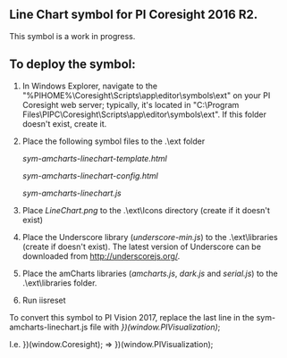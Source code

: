 ## Line Chart symbol for PI Coresight 2016 R2.

This symbol is a work in progress.

## To deploy the symbol: 

1. In Windows Explorer, navigate to the "%PIHOME%\Coresight\Scripts\app\editor\symbols\ext" on your PI Coresight web server; typically, it's located in "C:\Program Files\PIPC\Coresight\Scripts\app\editor\symbols\ext".
If this folder doesn't exist, create it.

2. Place the following symbol files to the .\ext folder

	*sym-amcharts-linechart-template.html*
	
	*sym-amcharts-linechart-config.html*
	
	*sym-amcharts-linechart.js*

3. Place *LineChart.png* to the .\ext\Icons directory (create if it doesn't exist)
4. Place the Underscore library (*underscore-min.js*) to the .\ext\libraries (create if doesn't exist). The latest version of Underscore can be downloaded from http://underscorejs.org/.
5. Place the amCharts libraries (*amcharts.js*, *dark.js* and *serial.js*) to the .\ext\libraries folder.
6. Run iisreset


To convert this symbol to PI Vision 2017, replace the last line in the sym-amcharts-linechart.js file with *})(window.PIVisualization)*;


I.e. 
})(window.Coresight); => })(window.PIVisualization);